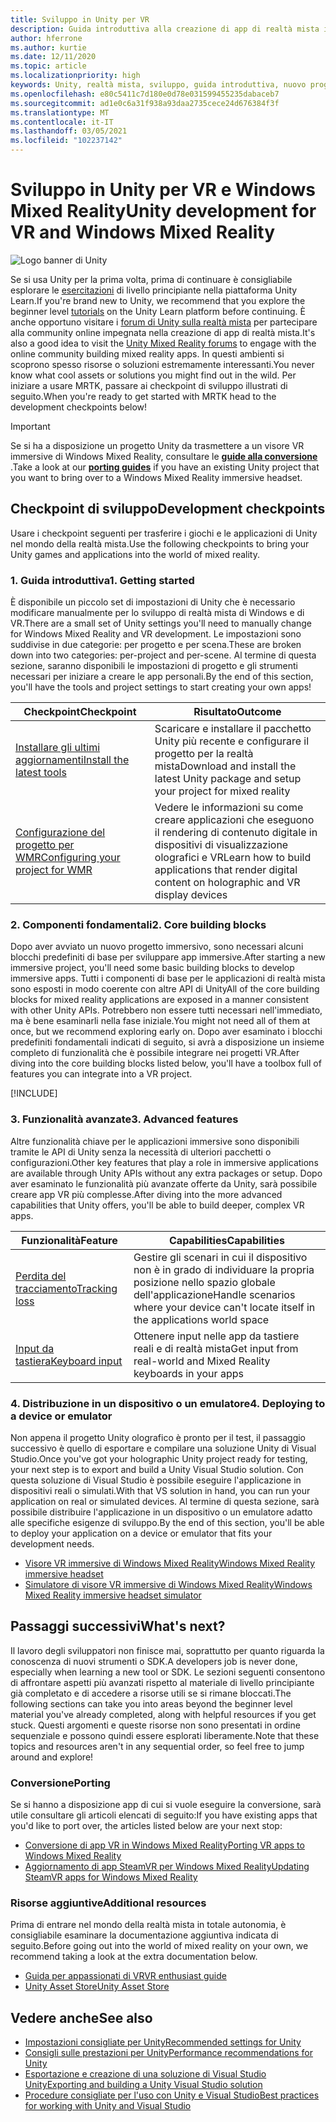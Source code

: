 ```yaml
---
title: Sviluppo in Unity per VR
description: Guida introduttiva alla creazione di app di realtà mista in Unity per VR e visori VR immersive di Windows Mixed Reality.
author: hferrone
ms.author: kurtie
ms.date: 12/11/2020
ms.topic: article
ms.localizationpriority: high
keywords: Unity, realtà mista, sviluppo, guida introduttiva, nuovo progetto, conversione, funzionalità, fotocamera, simulazione, emulazione, documentazione, visore VR realtà mista, visore VR di windows mixed reality, visore per realtà virtuale, che cos'è la realtà virtuale, che cos'è la realtà aumentata, MRTK, mixed reality toolkit, input vocale, fotocamera individuabile, emulatore, Azure, esercitazioni
ms.openlocfilehash: e80c5411c7d180e0d78e031599455235dabaceb7
ms.sourcegitcommit: ad1e0c6a31f938a93daa2735cece24d676384f3f
ms.translationtype: MT
ms.contentlocale: it-IT
ms.lasthandoff: 03/05/2021
ms.locfileid: "102237142"
---
```

# <a name="unity-development-for-vr-and-windows-mixed-reality"></a><span data-ttu-id="8ec66-104">Sviluppo in Unity per VR e Windows Mixed Reality</span><span class="sxs-lookup"><span data-stu-id="8ec66-104">Unity development for VR and Windows Mixed Reality</span></span>

![Logo banner di Unity](../images/unity_logo_banner.png)

<span data-ttu-id="8ec66-106">Se si usa Unity per la prima volta, prima di continuare è consigliabile esplorare le [esercitazioni](https://unity3d.com/learn/tutorials) di livello principiante nella piattaforma Unity Learn.</span><span class="sxs-lookup"><span data-stu-id="8ec66-106">If you're brand new to Unity, we recommend that you explore the beginner level [tutorials](https://unity3d.com/learn/tutorials) on the Unity Learn platform before continuing.</span></span> <span data-ttu-id="8ec66-107">È anche opportuno visitare i [forum di Unity sulla realtà mista](https://forum.unity3d.com/forums/hololens.102/) per partecipare alla community online impegnata nella creazione di app di realtà mista.</span><span class="sxs-lookup"><span data-stu-id="8ec66-107">It's also a good idea to visit the [Unity Mixed Reality forums](https://forum.unity3d.com/forums/hololens.102/) to engage with the online community building mixed reality apps.</span></span> <span data-ttu-id="8ec66-108">In questi ambienti si scoprono spesso risorse o soluzioni estremamente interessanti.</span><span class="sxs-lookup"><span data-stu-id="8ec66-108">You never know what cool assets or solutions you might find out in the wild.</span></span> <span data-ttu-id="8ec66-109">Per iniziare a usare MRTK, passare ai checkpoint di sviluppo illustrati di seguito.</span><span class="sxs-lookup"><span data-stu-id="8ec66-109">When you're ready to get started with MRTK head to the development checkpoints below!</span></span>

> [!IMPORTANT]
> <span data-ttu-id="8ec66-110">Se si ha a disposizione un progetto Unity da trasmettere a un visore VR immersive di Windows Mixed Reality, consultare le **[guide alla conversione](../porting-apps/porting-overview.md)** .</span><span class="sxs-lookup"><span data-stu-id="8ec66-110">Take a look at our **[porting guides](../porting-apps/porting-overview.md)** if you have an existing Unity project that you want to bring over to a Windows Mixed Reality immersive headset.</span></span> 

## <a name="development-checkpoints"></a><span data-ttu-id="8ec66-111">Checkpoint di sviluppo</span><span class="sxs-lookup"><span data-stu-id="8ec66-111">Development checkpoints</span></span>

<span data-ttu-id="8ec66-112">Usare i checkpoint seguenti per trasferire i giochi e le applicazioni di Unity nel mondo della realtà mista.</span><span class="sxs-lookup"><span data-stu-id="8ec66-112">Use the following checkpoints to bring your Unity games and applications into the world of mixed reality.</span></span> 

### <a name="1-getting-started"></a><span data-ttu-id="8ec66-113">1. Guida introduttiva</span><span class="sxs-lookup"><span data-stu-id="8ec66-113">1. Getting started</span></span>

<span data-ttu-id="8ec66-114">È disponibile un piccolo set di impostazioni di Unity che è necessario modificare manualmente per lo sviluppo di realtà mista di Windows e di VR.</span><span class="sxs-lookup"><span data-stu-id="8ec66-114">There are a small set of Unity settings you'll need to manually change for Windows Mixed Reality and VR development.</span></span> <span data-ttu-id="8ec66-115">Le impostazioni sono suddivise in due categorie: per progetto e per scena.</span><span class="sxs-lookup"><span data-stu-id="8ec66-115">These are broken down into two categories: per-project and per-scene.</span></span> <span data-ttu-id="8ec66-116">Al termine di questa sezione, saranno disponibili le impostazioni di progetto e gli strumenti necessari per iniziare a creare le app personali.</span><span class="sxs-lookup"><span data-stu-id="8ec66-116">By the end of this section, you'll have the tools and project settings to start creating your own apps!</span></span>

|  <span data-ttu-id="8ec66-117">Checkpoint</span><span class="sxs-lookup"><span data-stu-id="8ec66-117">Checkpoint</span></span>  |  <span data-ttu-id="8ec66-118">Risultato</span><span class="sxs-lookup"><span data-stu-id="8ec66-118">Outcome</span></span>  |
| --- | --- |
| [<span data-ttu-id="8ec66-119">Installare gli ultimi aggiornamenti</span><span class="sxs-lookup"><span data-stu-id="8ec66-119">Install the latest tools</span></span>](../install-the-tools.md) | <span data-ttu-id="8ec66-120">Scaricare e installare il pacchetto Unity più recente e configurare il progetto per la realtà mista</span><span class="sxs-lookup"><span data-stu-id="8ec66-120">Download and install the latest Unity package and setup your project for mixed reality</span></span> |
| [<span data-ttu-id="8ec66-121">Configurazione del progetto per WMR</span><span class="sxs-lookup"><span data-stu-id="8ec66-121">Configuring your project for WMR</span></span>](configure-unity-project.md) | <span data-ttu-id="8ec66-122">Vedere le informazioni su come creare applicazioni che eseguono il rendering di contenuto digitale in dispositivi di visualizzazione olografici e VR</span><span class="sxs-lookup"><span data-stu-id="8ec66-122">Learn how to build applications that render digital content on holographic and VR display devices</span></span> |

### <a name="2-core-building-blocks"></a><span data-ttu-id="8ec66-123">2. Componenti fondamentali</span><span class="sxs-lookup"><span data-stu-id="8ec66-123">2. Core building blocks</span></span>

<span data-ttu-id="8ec66-124">Dopo aver avviato un nuovo progetto immersivo, sono necessari alcuni blocchi predefiniti di base per sviluppare app immersive.</span><span class="sxs-lookup"><span data-stu-id="8ec66-124">After starting a new immersive project, you'll need some basic building blocks to develop immersive apps.</span></span> <span data-ttu-id="8ec66-125">Tutti i componenti di base per le applicazioni di realtà mista sono esposti in modo coerente con altre API di Unity</span><span class="sxs-lookup"><span data-stu-id="8ec66-125">All of the core building blocks for mixed reality applications are exposed in a manner consistent with other Unity APIs.</span></span> <span data-ttu-id="8ec66-126">Potrebbero non essere tutti necessari nell'immediato, ma è bene esaminarli nella fase iniziale.</span><span class="sxs-lookup"><span data-stu-id="8ec66-126">You might not need all of them at once, but we recommend exploring early on.</span></span> <span data-ttu-id="8ec66-127">Dopo aver esaminato i blocchi predefiniti fondamentali indicati di seguito, si avrà a disposizione un insieme completo di funzionalità che è possibile integrare nei progetti VR.</span><span class="sxs-lookup"><span data-stu-id="8ec66-127">After diving into the core building blocks listed below, you'll have a toolbox full of features you can integrate into a VR project.</span></span>

[!INCLUDE[](../includes/unity-building-blocks-wmr.md)]

### <a name="3-advanced-features"></a><span data-ttu-id="8ec66-128">3. Funzionalità avanzate</span><span class="sxs-lookup"><span data-stu-id="8ec66-128">3. Advanced features</span></span>

<span data-ttu-id="8ec66-129">Altre funzionalità chiave per le applicazioni immersive sono disponibili tramite le API di Unity senza la necessità di ulteriori pacchetti o configurazioni.</span><span class="sxs-lookup"><span data-stu-id="8ec66-129">Other key features that play a role in immersive applications are available through Unity APIs without any extra packages or setup.</span></span> <span data-ttu-id="8ec66-130">Dopo aver esaminato le funzionalità più avanzate offerte da Unity, sarà possibile creare app VR più complesse.</span><span class="sxs-lookup"><span data-stu-id="8ec66-130">After diving into the more advanced capabilities that Unity offers, you'll be able to build deeper, complex VR apps.</span></span>

|  <span data-ttu-id="8ec66-131">Funzionalità</span><span class="sxs-lookup"><span data-stu-id="8ec66-131">Feature</span></span>  |  <span data-ttu-id="8ec66-132">Capabilities</span><span class="sxs-lookup"><span data-stu-id="8ec66-132">Capabilities</span></span>  |
| --- | --- |
| [<span data-ttu-id="8ec66-133">Perdita del tracciamento</span><span class="sxs-lookup"><span data-stu-id="8ec66-133">Tracking loss</span></span>](tracking-loss-in-unity.md) | <span data-ttu-id="8ec66-134">Gestire gli scenari in cui il dispositivo non è in grado di individuare la propria posizione nello spazio globale dell'applicazione</span><span class="sxs-lookup"><span data-stu-id="8ec66-134">Handle scenarios where your device can't locate itself in the applications world space</span></span> |
| [<span data-ttu-id="8ec66-135">Input da tastiera</span><span class="sxs-lookup"><span data-stu-id="8ec66-135">Keyboard input</span></span>](keyboard-input-in-unity.md) | <span data-ttu-id="8ec66-136">Ottenere input nelle app da tastiere reali e di realtà mista</span><span class="sxs-lookup"><span data-stu-id="8ec66-136">Get input from real-world and Mixed Reality keyboards in your apps</span></span> |

### <a name="4-deploying-to-a-device-or-emulator"></a><span data-ttu-id="8ec66-137">4. Distribuzione in un dispositivo o un emulatore</span><span class="sxs-lookup"><span data-stu-id="8ec66-137">4. Deploying to a device or emulator</span></span>

<span data-ttu-id="8ec66-138">Non appena il progetto Unity olografico è pronto per il test, il passaggio successivo è quello di esportare e compilare una soluzione Unity di Visual Studio.</span><span class="sxs-lookup"><span data-stu-id="8ec66-138">Once you've got your holographic Unity project ready for testing, your next step is to export and build a Unity Visual Studio solution.</span></span> <span data-ttu-id="8ec66-139">Con questa soluzione di Visual Studio è possibile eseguire l'applicazione in dispositivi reali o simulati.</span><span class="sxs-lookup"><span data-stu-id="8ec66-139">With that VS solution in hand, you can run your application on real or simulated devices.</span></span> <span data-ttu-id="8ec66-140">Al termine di questa sezione, sarà possibile distribuire l'applicazione in un dispositivo o un emulatore adatto alle specifiche esigenze di sviluppo.</span><span class="sxs-lookup"><span data-stu-id="8ec66-140">By the end of this section, you'll be able to deploy your application on a device or emulator that fits your development needs.</span></span>

* [<span data-ttu-id="8ec66-141">Visore VR immersive di Windows Mixed Reality</span><span class="sxs-lookup"><span data-stu-id="8ec66-141">Windows Mixed Reality immersive headset</span></span>](../platform-capabilities-and-apis/using-visual-studio.md)
* [<span data-ttu-id="8ec66-142">Simulatore di visore VR immersive di Windows Mixed Reality</span><span class="sxs-lookup"><span data-stu-id="8ec66-142">Windows Mixed Reality immersive headset simulator</span></span>](../platform-capabilities-and-apis/using-the-windows-mixed-reality-simulator.md)

## <a name="whats-next"></a><span data-ttu-id="8ec66-143">Passaggi successivi</span><span class="sxs-lookup"><span data-stu-id="8ec66-143">What's next?</span></span>

<span data-ttu-id="8ec66-144">Il lavoro degli sviluppatori non finisce mai, soprattutto per quanto riguarda la conoscenza di nuovi strumenti o SDK.</span><span class="sxs-lookup"><span data-stu-id="8ec66-144">A developers job is never done, especially when learning a new tool or SDK.</span></span> <span data-ttu-id="8ec66-145">Le sezioni seguenti consentono di affrontare aspetti più avanzati rispetto al materiale di livello principiante già completato e di accedere a risorse utili se si rimane bloccati.</span><span class="sxs-lookup"><span data-stu-id="8ec66-145">The following sections can take you into areas beyond the beginner level material you've already completed, along with helpful resources if you get stuck.</span></span> <span data-ttu-id="8ec66-146">Questi argomenti e queste risorse non sono presentati in ordine sequenziale e possono quindi essere esplorati liberamente.</span><span class="sxs-lookup"><span data-stu-id="8ec66-146">Note that these topics and resources aren't in any sequential order, so feel free to jump around and explore!</span></span>

### <a name="porting"></a><span data-ttu-id="8ec66-147">Conversione</span><span class="sxs-lookup"><span data-stu-id="8ec66-147">Porting</span></span>

<span data-ttu-id="8ec66-148">Se si hanno a disposizione app di cui si vuole eseguire la conversione, sarà utile consultare gli articoli elencati di seguito:</span><span class="sxs-lookup"><span data-stu-id="8ec66-148">If you have existing apps that you'd like to port over, the articles listed below are your next stop:</span></span>

* [<span data-ttu-id="8ec66-149">Conversione di app VR in Windows Mixed Reality</span><span class="sxs-lookup"><span data-stu-id="8ec66-149">Porting VR apps to Windows Mixed Reality</span></span>](../porting-apps/porting-guides.md?tabs=project)
* [<span data-ttu-id="8ec66-150">Aggiornamento di app SteamVR per Windows Mixed Reality</span><span class="sxs-lookup"><span data-stu-id="8ec66-150">Updating SteamVR apps for Windows Mixed Reality</span></span>](../porting-apps/updating-your-steamvr-application-for-windows-mixed-reality.md)

### <a name="additional-resources"></a><span data-ttu-id="8ec66-151">Risorse aggiuntive</span><span class="sxs-lookup"><span data-stu-id="8ec66-151">Additional resources</span></span>

<span data-ttu-id="8ec66-152">Prima di entrare nel mondo della realtà mista in totale autonomia, è consigliabile esaminare la documentazione aggiuntiva indicata di seguito.</span><span class="sxs-lookup"><span data-stu-id="8ec66-152">Before going out into the world of mixed reality on your own, we recommend taking a look at the extra documentation below.</span></span> 

* [<span data-ttu-id="8ec66-153">Guida per appassionati di VR</span><span class="sxs-lookup"><span data-stu-id="8ec66-153">VR enthusiast guide</span></span>](/windows/mixed-reality/enthusiast-guide/vr-journey)
* [<span data-ttu-id="8ec66-154">Unity Asset Store</span><span class="sxs-lookup"><span data-stu-id="8ec66-154">Unity Asset Store</span></span>](https://assetstore.unity.com)

## <a name="see-also"></a><span data-ttu-id="8ec66-155">Vedere anche</span><span class="sxs-lookup"><span data-stu-id="8ec66-155">See also</span></span> 

* [<span data-ttu-id="8ec66-156">Impostazioni consigliate per Unity</span><span class="sxs-lookup"><span data-stu-id="8ec66-156">Recommended settings for Unity</span></span>](recommended-settings-for-unity.md)
* [<span data-ttu-id="8ec66-157">Consigli sulle prestazioni per Unity</span><span class="sxs-lookup"><span data-stu-id="8ec66-157">Performance recommendations for Unity</span></span>](performance-recommendations-for-unity.md)
* [<span data-ttu-id="8ec66-158">Esportazione e creazione di una soluzione di Visual Studio Unity</span><span class="sxs-lookup"><span data-stu-id="8ec66-158">Exporting and building a Unity Visual Studio solution</span></span>](exporting-and-building-a-unity-visual-studio-solution.md)
* [<span data-ttu-id="8ec66-159">Procedure consigliate per l'uso con Unity e Visual Studio</span><span class="sxs-lookup"><span data-stu-id="8ec66-159">Best practices for working with Unity and Visual Studio</span></span>](best-practices-for-working-with-unity-and-visual-studio.md)